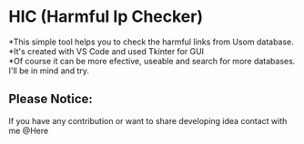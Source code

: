 # HIC (Harmful Ip Checker)

<p>*This simple tool helps you to check the harmful links from Usom database.<br>
*It's created with VS Code and used Tkinter for GUI<br>
*Of course it can be more efective, useable and search for more databases. I'll be in mind and try.</p> 

## Please Notice: 
If you have any contribution or want to share developing idea contact with me @Here

